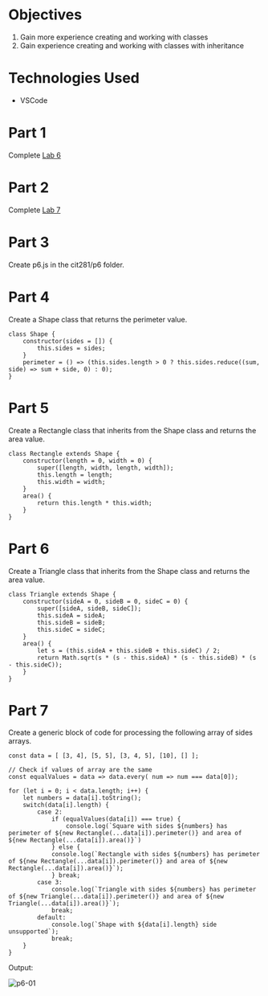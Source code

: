 # Objectives
1. Gain more experience creating and working with classes
2. Gain experience creating and working with classes with inheritance

# Technologies Used
- VSCode

# Part 1
Complete [Lab 6](https://pozawa1.github.io/cit281-lab6/)

# Part 2
Complete [Lab 7](https://pozawa1.github.io/cit281-lab7/)

# Part 3
Create p6.js in the cit281/p6 folder.

# Part 4
Create a Shape class that returns the perimeter value. 
```
class Shape {
    constructor(sides = []) {
        this.sides = sides;
    } 
    perimeter = () => (this.sides.length > 0 ? this.sides.reduce((sum, side) => sum + side, 0) : 0);
}
```

# Part 5
Create a Rectangle class that inherits from the Shape class and returns the area value. 
```
class Rectangle extends Shape {
    constructor(length = 0, width = 0) {
        super([length, width, length, width]); 
        this.length = length;
        this.width = width;
    }
    area() {
        return this.length * this.width;
    } 
}
```

# Part 6
Create a Triangle class that inherits from the Shape class and returns the area value. 
```
class Triangle extends Shape {
    constructor(sideA = 0, sideB = 0, sideC = 0) {
        super([sideA, sideB, sideC]);
        this.sideA = sideA;
        this.sideB = sideB;
        this.sideC = sideC;
    }
    area() {
        let s = (this.sideA + this.sideB + this.sideC) / 2;
        return Math.sqrt(s * (s - this.sideA) * (s - this.sideB) * (s - this.sideC));
    }
}
```

# Part 7
Create a generic block of code for processing the following array of sides arrays.
```
const data = [ [3, 4], [5, 5], [3, 4, 5], [10], [] ];

// Check if values of array are the same 
const equalValues = data => data.every( num => num === data[0]);

for (let i = 0; i < data.length; i++) {
    let numbers = data[i].toString();
    switch(data[i].length) {
        case 2:
            if (equalValues(data[i]) === true) {
                console.log(`Square with sides ${numbers} has perimeter of ${new Rectangle(...data[i]).perimeter()} and area of ${new Rectangle(...data[i]).area()}`)
            } else {
            console.log(`Rectangle with sides ${numbers} has perimeter of ${new Rectangle(...data[i]).perimeter()} and area of ${new Rectangle(...data[i]).area()}`);
            } break;
        case 3:
            console.log(`Triangle with sides ${numbers} has perimeter of ${new Triangle(...data[i]).perimeter()} and area of ${new Triangle(...data[i]).area()}`);
            break;
        default:
            console.log(`Shape with ${data[i].length} side unsupported`);
            break;
    }
}
```

Output:

![p6-01](https://user-images.githubusercontent.com/83732149/120240274-00e45d80-c215-11eb-8c9c-87d174e365f1.png)

